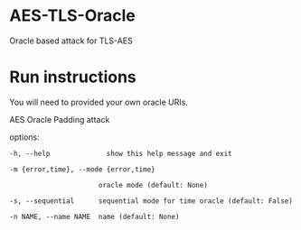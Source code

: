# AES-TLS-Oracle
Oracle based attack for TLS-AES
# Run instructions

You will need to provided your own oracle URIs.

AES Oracle Padding attack

options:

    -h, --help              show this help message and exit
  
    -m {error,time}, --mode {error,time}
  
                          oracle mode (default: None)
                        
    -s, --sequential      sequential mode for time oracle (default: False)
  
    -n NAME, --name NAME  name (default: None)
  
